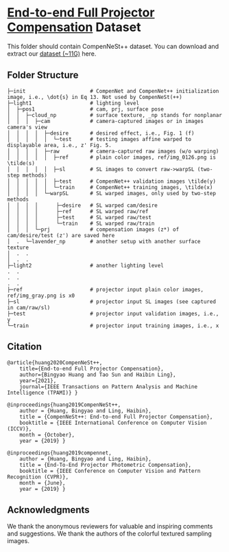 

[End-to-end Full Projector Compensation][3] Dataset
===

This folder should contain CompenNeSt++ dataset. You can download and extract our [dataset (~11G)][5] here. 


## Folder Structure

    ├─init                     # CompenNet and CompenNet++ initialization image, i.e., \dot{s} in Eq 13. Not used by CompenNeSt(++)
    ├─light1                   # lighting level
    │  ├─pos1                  # cam, prj, surface pose
    │  │  ├─cloud_np           # surface texture, _np stands for nonplanar
    │  │  │  ├─cam             # camera-captured images or in images camera's view
    │  │  │  │  ├─desire       # desired effect, i.e., Fig. 1 (f)
    │  │  │  │  │  └─test      # testing images affine warped to displayable area, i.e., z' Fig. 5.
    │  │  │  │  ├─raw          # camera-captured raw images (w/o warping)
    │  │  │  │  │  ├─ref       # plain color images, ref/img_0126.png is \tilde(s)
    │  │  │  │  │  ├─sl        # SL images to convert raw->warpSL (two-step methods)
    │  │  │  │  │  ├─test      # CompenNet++ validation images \tilde(y)
    │  │  │  │  │  └─train     # CompenNet++ training images, \tilde(x)
    │  │  │  │  └─warpSL       # SL warped images, only used by two-step methods
    │  │  │  │      ├─desire   # SL warped cam/desire
    │  │  │  │      ├─ref      # SL warped raw/ref
    │  │  │  │      ├─test     # SL warped raw/test
    │  │  │  │      └─train    # SL warped raw/train
    │  │  │  └─prj             # compensation images (z*) of cam/desire/test (z') are saved here
    │  .  └─lavender_np        # another setup with another surface texture
    │  .  .
    │  .  .
    ├─light2                   # another lighting level
    .  .
    .  .
    .  .
    ├─ref                      # projector input plain color images, ref/img_gray.png is x0
    ├─sl                       # projector input SL images (see captured in cam/raw/sl) 
    ├─test                     # projector input validation images, i.e., y
    └─train                    # projector input training images, i.e., x

## Citation
    @article{huang2020CompenNeSt++,
        title={End-to-end Full Projector Compensation},
        author={Bingyao Huang and Tao Sun and Haibin Ling},
        year={2021},
        journal={IEEE Transactions on Pattern Analysis and Machine Intelligence (TPAMI)} }

    @inproceedings{huang2019CompenNeSt++,
        author = {Huang, Bingyao and Ling, Haibin},
        title = {CompenNeSt++: End-to-end Full Projector Compensation},
        booktitle = {IEEE International Conference on Computer Vision (ICCV)},
        month = {October},
        year = {2019} }

    @inproceedings{huang2019compennet,
        author = {Huang, Bingyao and Ling, Haibin},
        title = {End-To-End Projector Photometric Compensation},
        booktitle = {IEEE Conference on Computer Vision and Pattern Recognition (CVPR)},
        month = {June},
        year = {2019} }

## Acknowledgments
We thank the anonymous reviewers for valuable and inspiring comments and suggestions.
We thank the authors of the colorful textured sampling images. 

[1]: https://github.com/BingyaoHuang/CompenNet-plusplus
[2]: https://www3.cs.stonybrook.edu/~hling/publication/CompenNet++_sup-high-res.pdf
[3]: https://github.com/BingyaoHuang/CompenNeSt-plusplus
[4]: https://github.com/BingyaoHuang/CompenNet
[5]: https://bingyaohuang.github.io/pub/CompenNeSt++/full_cmp_data
